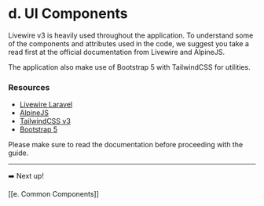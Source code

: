 # d. UI Components

Livewire v3 is heavily used throughout the application. To understand some of the components and attributes used in the code, we suggest you take a read first at the official documentation from Livewire and AlpineJS.

The application also make use of Bootstrap 5 with TailwindCSS for utilities.

### Resources

- [Livewire Laravel](https://livewire.laravel.com/)
- [AlpineJS](https://alpinejs.dev/)
- [TailwindCSS v3](https://v3.tailwindcss.com/)
- [Bootstrap 5](https://getbootstrap.com/docs/5.3/getting-started/introduction/)

Please make sure to read the documentation before proceeding with the guide.

---

➡️ Next up!

[[e. Common Components]]
